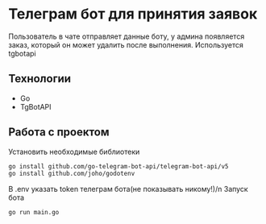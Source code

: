 # Телеграм бот для принятия заявок
Пользователь в чате отправляет данные боту, у админа появляется заказ, который он может удалить после выполнения. Используется tgbotapi

## Технологии
- Go
- TgBotAPI

## Работа с проектом
Установить необходимые библиотеки
```bash
go install github.com/go-telegram-bot-api/telegram-bot-api/v5
go install github.com/joho/godotenv
```
В .env указать token телеграм бота(не показывать никому!)/n
Запуск бота
```bash
go run main.go
```

